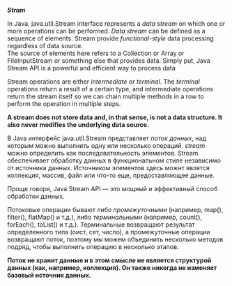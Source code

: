 
***Stram***

In Java, java.util.Stream interface represents a *data stream* on which one or more operations can be performed. 
*Data stream* can be defined as a sequence of elements. Stream provide *functional-style* data processing regardless of data source.  
The source of elements here refers to a Collection or Array or FileInputStream or something else that provides data. 
Simply put, Java Stream API is a powerful and efficient way to process data

Stream operations are either *intermediate* or *terminal*. The *terminal* operations return a result of a certain type, and intermediate operations return the stream itself so we can chain 
multiple methods in a row to perform the operation in multiple steps.

**A stream does not store data and, in that sense, is not a data structure. It also never modifies the underlying data source.**



В Java интерфейс java.util.Stream представляет *поток данных*, над которым можно выполнить одну или несколько операций.
*stream* можно определить как последовательность элементов. Stream обеспечивает обработку данных в функциональном стиле независимо от источника данных.
Источником элементов здесь можнт являтся коллекция, массив, файл или что-то еще, предоставляющее данные.

Проще говоря, Java Stream API — это мощный и эффективный способ обработки данных.

Потоковые операции бывают либо *промежуточными* (например, map(), filter(), flatMap() и т.д.), либо *терминальными* (например, count(), forEach(), toList() и т.д.). Терминальные возвращают результат определенного типа 
(оист, сет, число), а промежуточные операции возвращают поток, поэтому мы можем объединить несколько методов подряд, чтобы выполнить операцию в несколько этапов.

**Поток не хранит данные и в этом смысле не является структурой данных (как, например, коллекция). Он также никогда не изменяет базовый источник данных.**
